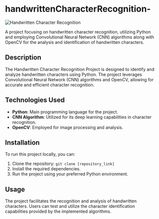 # handwrittenCharacterRecognition-

![Handwritten Character Recognition](handwritting)

A project focusing on handwritten character recognition, utilizing Python and employing Convolutional Neural Network (CNN) algorithms along with OpenCV for the analysis and identification of handwritten characters.

## Description
The Handwritten Character Recognition Project is designed to identify and analyze handwritten characters using Python. The project leverages Convolutional Neural Network (CNN) algorithms and OpenCV, allowing for accurate and efficient character recognition.

## Technologies Used
- **Python**: Main programming language for the project.
- **CNN Algorithm**: Utilized for its deep learning capabilities in character recognition.
- **OpenCV**: Employed for image processing and analysis.

## Installation
To run this project locally, you can:
1. Clone the repository: `git clone [repository_link]`
2. Install the required dependencies.
3. Run the project using your preferred Python environment.

## Usage
The project facilitates the recognition and analysis of handwritten characters. Users can test and utilize the character identification capabilities provided by the implemented algorithms.



